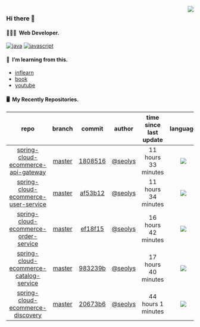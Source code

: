 <img align="right" src="https://github-readme-stats.vercel.app/api?username=seolys&show_icons=true&hide_title=true" />

### Hi there 👋

#### 🧑🏻‍💻&nbsp;&nbsp;Web Developer.

[![java](http://img.shields.io/badge/-java-black?style=flat-square&logo=)](#)
[![javascript](http://img.shields.io/badge/-javascript-darkgray?style=flat-square&logo=)](#)

<!--
**seolys/seolys** is a ✨ _special_ ✨ repository because its `README.md` (this file) appears on your GitHub profile.

Here are some ideas to get you started:

- 🔭 I’m currently working on ...
- 🌱 I’m currently learning ...
- 👯 I’m looking to collaborate on ...
- 🤔 I’m looking for help with ...
- 💬 Ask me about ...
- 📫 How to reach me: ...
- 😄 Pronouns: ...
- ⚡ Fun fact: ...
-->

#### 🌱&nbsp;&nbsp;I’m learning from this.

- [inflearn](https://github.com/seolys/TIL/blob/master/inflearn/inflearn.md)
- [book](https://github.com/seolys/TIL/blob/master/book/book.md)
- [youtube](https://github.com/seolys/TIL/blob/master/youtube/youtube.md)

#### 🖥&nbsp;&nbsp;My Recently Repositories.

| repo | branch | commit | author | time since last update | language |
|:---:|:---:|:---:|:---:|:---:|:---:|
| [spring-cloud-ecommerce-api-gateway](https://github.com/seolys/spring-cloud-ecommerce-api-gateway) | [master](https://github.com/seolys/spring-cloud-ecommerce-api-gateway/tree/master) |[1808516](https://github.com/seolys/spring-cloud-ecommerce-api-gateway/commit/180851679c5306daf7ddf9ef2949c6ddcde1f692) | [@seolys](https://github.com/seolys) |11 hours 33 minutes | ![](https://img.shields.io/badge/language-Java-default.svg?style=flat-square)|
| [spring-cloud-ecommerce-user-service](https://github.com/seolys/spring-cloud-ecommerce-user-service) | [master](https://github.com/seolys/spring-cloud-ecommerce-user-service/tree/master) |[af53b12](https://github.com/seolys/spring-cloud-ecommerce-user-service/commit/af53b126701e41c5ada0ecbb7d30330763cc1469) | [@seolys](https://github.com/seolys) |11 hours 34 minutes | ![](https://img.shields.io/badge/language-Java-default.svg?style=flat-square)|
| [spring-cloud-ecommerce-order-service](https://github.com/seolys/spring-cloud-ecommerce-order-service) | [master](https://github.com/seolys/spring-cloud-ecommerce-order-service/tree/master) |[ef18f15](https://github.com/seolys/spring-cloud-ecommerce-order-service/commit/ef18f15382f0807561a6987f3047f660410f249d) | [@seolys](https://github.com/seolys) |16 hours 42 minutes | ![](https://img.shields.io/badge/language-Java-default.svg?style=flat-square)|
| [spring-cloud-ecommerce-catalog-service](https://github.com/seolys/spring-cloud-ecommerce-catalog-service) | [master](https://github.com/seolys/spring-cloud-ecommerce-catalog-service/tree/master) |[983239b](https://github.com/seolys/spring-cloud-ecommerce-catalog-service/commit/983239ba7197471aeffe8599e012e462e60295ad) | [@seolys](https://github.com/seolys) |17 hours 40 minutes | ![](https://img.shields.io/badge/language-Java-default.svg?style=flat-square)|
| [spring-cloud-ecommerce-discovery](https://github.com/seolys/spring-cloud-ecommerce-discovery) | [master](https://github.com/seolys/spring-cloud-ecommerce-discovery/tree/master) |[20673b6](https://github.com/seolys/spring-cloud-ecommerce-discovery/commit/20673b6901b2b53e29d37785e3a7aa2fcf77fbae) | [@seolys](https://github.com/seolys) |44 hours 1 minutes | ![](https://img.shields.io/badge/language-Java-default.svg?style=flat-square)|


<!--
[![Tech Blog Badge](http://img.shields.io/badge/-Tech%20blog-black?style=flat-square&logo=github&link=https://zzsza.github.io/)](https://zzsza.github.io/) 
[![Linkedin Badge](https://img.shields.io/badge/-LinkedIn-blue?style=flat-square&logo=Linkedin&logoColor=white&link=https://www.linkedin.com/in/seong-yun-byeon-8183a8113/)](https://www.linkedin.com/in/seong-yun-byeon-8183a8113/) 
[![Youtube Badge](https://img.shields.io/badge/Youtube-ff0000?style=flat-square&logo=youtube&link=https://www.youtube.com/c/kyleschool)](https://www.youtube.com/c/kyleschool) 
[![Facebook Badge](https://img.shields.io/badge/-Facebook-1877f2?style=flat-square&logo=facebook&logoColor=white&link=https://www.facebook.com/zzsza)](https://www.facebook.com/zzsza) 
[![Instagram Badge](https://img.shields.io/badge/-Instagram-dd2a7b?style=flat-square&logo=instagram&logoColor=white&link=https://www.instagram.com/data.scientist/)](https://www.instagram.com/data.scientist/) 
[![Gmail Badge](https://img.shields.io/badge/-Gmail-d14836?style=flat-square&logo=Gmail&logoColor=white&link=mailto:snugyun01@gmail.com)](mailto:snugyun01@gmail.com)
-->
